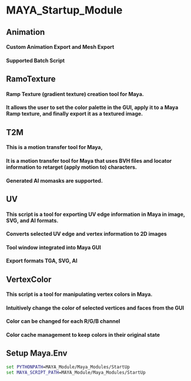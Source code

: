 # MAYA_Startup_Module


## Animation 
#### Custom Animation Export and Mesh Export 
#### Supported Batch Script


## RamoTexture
#### Ramp Texture (gradient texture) creation tool for Maya.
#### It allows the user to set the color palette in the GUI, apply it to a Maya Ramp texture, and finally export it as a textured image.


## T2M
#### This is a motion transfer tool for Maya,
#### It is a motion transfer tool for Maya that uses BVH files and locator information to retarget (apply motion to) characters.
#### Generated AI momasks are supported.


## UV
#### This script is a tool for exporting UV edge information in Maya in image, SVG, and AI formats.
#### Converts selected UV edge and vertex information to 2D images
#### Tool window integrated into Maya GUI
#### Export formats TGA, SVG, AI


## VertexColor
#### This script is a tool for manipulating vertex colors in Maya.
#### Intuitively change the color of selected vertices and faces from the GUI
#### Color can be changed for each R/G/B channel
#### Color cache management to keep colors in their original state


## Setup Maya.Env
```bat
set PYTHONPATH=MAYA_Module/Maya_Modules/StartUp
set MAYA_SCRIPT_PATH=MAYA_Module/Maya_Modules/StartUp
```



